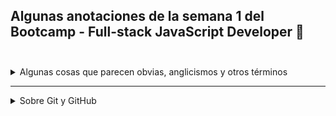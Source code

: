 



## Algunas anotaciones de la semana 1 del Bootcamp - Full-stack JavaScript Developer 📝<br><br>

 <details>
  <summary> Algunas cosas que parecen obvias, anglicismos y otros términos</summary><br>
  
Aunque parezca una cosa tonta, cuando te sumerges en el mundo de cualquier profesión por primera vez, te encuentras con el despliegue de una jerga comúnmente aceptada pero que para ti es como si estuvieran hablando en mandarín 🈚🈲. Pasa con la medicina, los ingenieros, los religiosos y por supuesto los informáticos no se iban a quedar atrás.<br>
El tema es que,cuando te das cuenta que el uso de esos términos raros es tan común y obvio entre la comunidad, te da vergüenza preguntar qué rayos significan.
En mi caso, los fui anotando e envestigué de qué se trataban y pude descifrar felizmente las conversaciones y explicaciones que en un principio me parecían confusas. <br><br>
  En el transcurso de las clases leí y escuché frases como "_Revisar todo antes de deployarlo_" <br>
  -_Antes de qué ????_ 😬😁😂😂
  ### Vamos con algunos ejemplos 💥
  
  <details>
    <summary>Deploy</summary> <br> 
  En el contexto de tecnología y desarrollo de software "Deploy" se refiere al proceso de implementar o lanzar una aplicación o software en un entorno en vivo, como un servidor o una plataforma en línea. Durante el proceso de despliegue, los desarrolladores pueden llevar a cabo una serie de tareas, como la configuración de servidores, la implementación de cambios de código, la verificación de errores y la realización de pruebas de calidad. Una vez que se completa el proceso de despliegue, la aplicación o software está disponible para su uso por parte de los usuarios finales. En otras palabras salida a producción. <br>   Ya sabes, cuando escuches: "voy a deployar" entenderás que van a salir a producción 👏👏
  </details>
    
  
  <details>
      <summary>Debug</summary><br>
      "Debug" se refiere al proceso de encontrar y corregir errores en el código de software. Los errores pueden surgir durante el desarrollo de software debido a problemas de sintaxis, problemas de lógica, problemas de integración con otras partes del software, o una variedad de otros factores. <br> Cuando escuches: "voy a debuguear" ya sabes que van a buscar errores en el código. 💪
 </details>
 
 
 <!-- Sobre el Bug --------------------------------------------------------- -->
<details>
<summary>Bug</summary>

_Parece que el problema es un **Bug**_ ¿Te suena? 😉 <br><br>
 Bueno, primero un poco de contexto: <br> 
 
 > La historia del término "bug" se remonta a los primeros días de la informática y la programación, cuando las máquinas eran grandes y se basaban en sistemas de relés y cables para el procesamiento de datos. Se cree que el término fue utilizado por primera vez por la pionera en informática _**Grace Hopper**_ en 1947, cuando encontró un error en una máquina **Mark II de Harvard** que estaba causando un comportamiento inesperado. <br><br> El equipo de Hopper descubrió que el problema había sido causado por una **polilla** 😵 que se había atascado en uno de los relés de la máquina, lo que impedía que se cerrara correctamente. <br> En su diario de laboratorio, Hopper escribió:
 > > "_Depuración del sistema por búsqueda de errores_... _En una instancia reportada, se encontró un bug_... _Encontramos que el problema se debió a una polilla incrustada en el relé_..." <br>
 Como parte del reporte de la **Mark II**, dejaron en el registro a la polilla 🐛 pegada con cinta adhesiva. 😂😂😂

 El término 'bug' y su uso en electrónica, se remonta al menos a 1878 con _Thomas Alva Edison_, pero esa es otra historia." 📻 <br>
En informática **Bug** se utiliza comúnmente para referirse a los errores y problemas en el código de software, ya lo sabes. ✌️
</details>
<!--  -------------------------------------------------------------------------- -->
 
<!--  ------------------------------- Fork ------------------------------------------- -->
<details>
<summary>Fork</summary>

"_Ya el repositorio está Forkeado_"  ¿Te suena?<br><br>
Cuando se habla de hacer un `fork` en **GitHub**, se refiere a la acción de **crear una copia de un repositorio de GitHub en tu propia cuenta de GitHub**.

En términos simples, hacer un `fork` significa tomar el proyecto de otra persona y hacer una copia de él en tu propia cuenta de **GitHub**, lo que te permite trabajar en tu propia versión del proyecto sin afectar el proyecto original. 🎆🎆

Una vez que has hecho un `fork`, puedes realizar cambios en el repositorio que has creado y hacer una solicitud de extracción `pull request` para que el dueño original del proyecto revise y apruebe tus cambios, lo que permite colaborar en un proyecto y contribuir con mejoras y correcciones.<br><br>
 Ya entiendes y estás ¡listo para un `fork`! 💪
</details>
 
 <!--  ------------------------------- Branch ------------------------------------------- -->
 <details>
<summary>Branch</summary>

"_Branchea el repositorio_"  😵😵😵<br><br>
Cuando se habla de "*branchear*" en **Git**, se refiere a **crear una nueva rama** (o branch en inglés) **de desarrollo en el repositorio Git**. Una **rama** es una línea independiente de desarrollo que se bifurca del tronco principal (o branch principal) del repositorio, y permite a los desarrolladores trabajar en diferentes aspectos del proyecto sin afectar el trabajo principal de los demás.

*Branchear* en **Git** es una práctica común en el desarrollo de software, ya que permite a los desarrolladores trabajar en diferentes características del proyecto en paralelo, sin interferir con el trabajo de los demás. Cada rama tiene su propio conjunto de cambios y revisiones, y puede ser fusionada nuevamente en la rama principal del proyecto cuando esté lista para su implementación.

Por ejemplo, si tienes un proyecto en el que quieres agregar una nueva característica, puedes crear una nueva rama para trabajar en esa característica sin afectar la rama principal del proyecto. Si luego decides que quieres hacer cambios en la rama principal, puedes hacerlos sin afectar el trabajo que se está haciendo en la rama de la nueva característica.

La creación y gestión de ramas en **Git** es una funcionalidad muy útil para mantener un historial de desarrollo limpio y ordenado, y permite a los desarrolladores trabajar de manera más eficiente y colaborativa<br><br>
 Espero que ahora tengas un poco más claro lo concerniente a **branch** 🔀
</details>
 
 
 
 
</details>
<hr>




<details>
<summary>Sobre Git y GitHub</summary><br>

**Git** es un sistema de control de versiones distribuido que permite a los desarrolladores de software llevar un registro de los cambios realizados en su código fuente. La filosofía detrás de **Git** es permitir a los desarrolladores trabajar de manera eficiente en proyectos de software en colaboración, manteniendo un historial completo y detallado de los cambios realizados a lo largo del tiempo.<br><br>
**Git** utiliza ramas (branches) para permitir que los desarrolladores trabajen en paralelo en diferentes características del proyecto, y los cambios se fusionan `merge` cuando se completan.

Por otra parte, **GitHub** es un servicio en línea que aloja repositorios de **Git** en la nube. Es decir, proporciona una plataforma en línea para almacenar, compartir y colaborar en proyectos de software con **Git**. <br><br> 
  
**GitHub** permite a los desarrolladores subir sus repositorios **Git** a la nube y colaborar en ellos con otros desarrolladores de todo el mundo. Los desarrolladores pueden realizar solicitudes de extracción `pull requests` para proponer cambios en el código fuente y revisar los cambios realizados por otros colaboradores.<br><br> 
  
**GitHub** también proporciona herramientas para la gestión de proyectos, seguimiento de problemas (issues), integración continua (continuous integration) y despliegue (deployment) automático.

La principal diferencia entre **Git** y **GitHub** es que **Git** es un sistema de control de versiones distribuido, mientras que **GitHub** es un servicio en línea que proporciona una plataforma para alojar y colaborar en repositorios de **Git** en la nube. **Git** es una herramienta de línea de comandos que se ejecuta en la terminal, mientras que **GitHub** es una plataforma en línea que proporciona una interfaz gráfica de usuario para administrar los repositorios.

---
  
</details>

</details>















